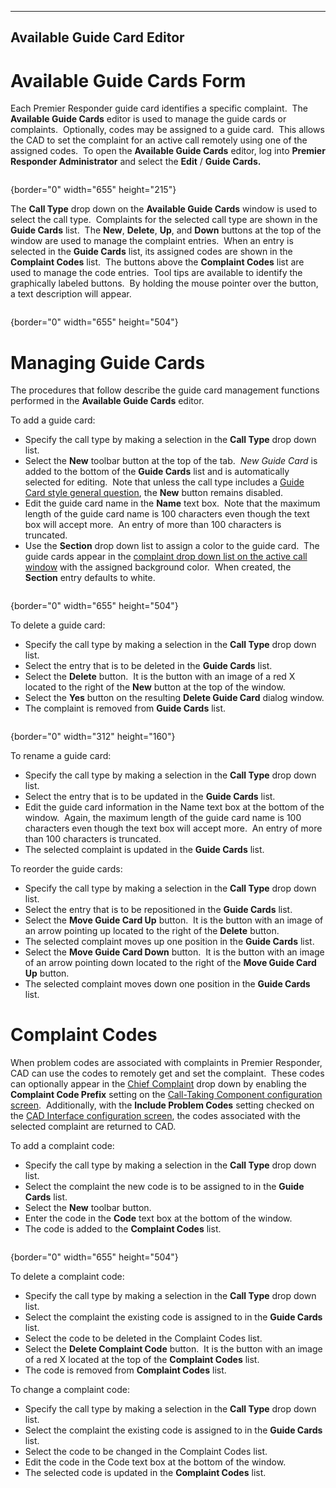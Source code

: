   ---------------------------------
  **Available Guide Card Editor**
  ---------------------------------

# Available Guide Cards Form

Each Premier Responder guide card identifies a specific complaint.  The
**Available Guide Cards** editor is used to manage the guide cards or
complaints.  Optionally, codes may be assigned to a guide card.  This
allows the CAD to set the complaint for an active call remotely using
one of the assigned codes.  To open the **Available Guide Cards**
editor, log into **Premier Responder Administrator** and select the
**Edit** / **Guide Cards.**

<figure><img src=".gitbook/assets/Available%20Guide%20Cards%20Editor_files/image001.png" alt=""><figcaption></figcaption></figure>{border="0"
width="655" height="215"}

The **Call Type** drop down on the **Available Guide Cards** window is
used to select the call type.  Complaints for the selected call type are
shown in the **Guide Cards** list.  The **New**, **Delete**, **Up**, and
**Down** buttons at the top of the window are used to manage the
complaint entries.  When an entry is selected in the **Guide Cards**
list, its assigned codes are shown in the **Complaint Codes** list.  The
buttons above the **Complaint Codes** list are used to manage the code
entries.  Tool tips are available to identify the graphically labeled
buttons.  By holding the mouse pointer over the button, a text
description will appear. 

<figure><img src=".gitbook/assets/Available%20Guide%20Cards%20Editor_files/image002.png" alt=""><figcaption></figcaption></figure>{border="0"
width="655" height="504"}

# Managing Guide Cards

The procedures that follow describe the guide card management functions
performed in the **Available Guide Cards** editor.

To add a guide card:

-   Specify the call type by making a selection in the **Call Type**
    drop down list.
-   Select the **New** toolbar button at the top of the tab.  *New Guide
    Card* is added to the bottom of the **Guide Cards** list and is
    automatically selected for editing.  Note that unless the call type
    includes a [Guide Card style general
    question](General%20Questions%20Editor.htm), the **New** button
    remains disabled.
-   Edit the guide card name in the **Name** text box.  Note that the
    maximum length of the guide card name is 100 characters even though
    the text box will accept more.  An entry of more than 100 characters
    is truncated.
-   Use the **Section** drop down list to assign a color to the guide
    card.  The guide cards appear in the [complaint drop down list on
    the active call window](General%20Questions.htm) with the assigned
    background color.  When created, the **Section** entry defaults to
    white.

<figure><img src=".gitbook/assets/Available%20Guide%20Cards%20Editor_files/image003.png" alt=""><figcaption></figcaption></figure>{border="0"
width="655" height="504"}

To delete a guide card:

-   Specify the call type by making a selection in the **Call Type**
    drop down list.
-   Select the entry that is to be deleted in the **Guide Cards** list.
-   Select the **Delete** button.  It is the button with an image of a
    red X located to the right of the **New** button at the top of the
    window.
-   Select the **Yes** button on the resulting **Delete Guide Card**
    dialog window.
-   The complaint is removed from **Guide Cards** list.

<figure><img src=".gitbook/assets/Available%20Guide%20Cards%20Editor_files/image004.png" alt=""><figcaption></figcaption></figure>{border="0"
width="312" height="160"}

To rename a guide card:

-   Specify the call type by making a selection in the **Call Type**
    drop down list.
-   Select the entry that is to be updated in the **Guide Cards** list.
-   Edit the guide card information in the Name text box at the bottom
    of the window.  Again, the maximum length of the guide card name is
    100 characters even though the text box will accept more.  An entry
    of more than 100 characters is truncated.
-   The selected complaint is updated in the **Guide Cards** list.

To reorder the guide cards:

-   Specify the call type by making a selection in the **Call Type**
    drop down list.
-   Select the entry that is to be repositioned in the **Guide Cards**
    list.
-   Select the **Move Guide Card Up** button.  It is the button with an
    image of an arrow pointing up located to the right of the **Delete**
    button.
-   The selected complaint moves up one position in the **Guide Cards**
    list.
-   Select the **Move Guide Card Down** button.  It is the button with
    an image of an arrow pointing down located to the right of the
    **Move Guide Card Up** button.
-   The selected complaint moves down one position in the **Guide
    Cards** list.

# Complaint Codes

When problem codes are associated with complaints in Premier Responder,
CAD can use the codes to remotely get and set the complaint.  These
codes can optionally appear in the [Chief
Complaint](General%20Questions.htm) drop down by enabling the
**Complaint Code Prefix** setting on the [Call-Taking Component
configuration screen](Call-Taking%20Component%20Settings.htm). 
Additionally, with the **Include Problem Codes** setting checked on the
[CAD Interface configuration screen](Cad%20Interface%20Settings.htm),
the codes associated with the selected complaint are returned to CAD.

To add a complaint code:

-   Specify the call type by making a selection in the **Call Type**
    drop down list.
-   Select the complaint the new code is to be assigned to in the
    **Guide Cards** list.
-   Select the **New** toolbar button.
-   Enter the code in the **Code** text box at the bottom of the window.
-   The code is added to the **Complaint Codes** list.

<figure><img src=".gitbook/assets/Available%20Guide%20Cards%20Editor_files/image005.png" alt=""><figcaption></figcaption></figure>{border="0"
width="655" height="504"}

To delete a complaint code:

-   Specify the call type by making a selection in the **Call Type**
    drop down list.
-   Select the complaint the existing code is assigned to in the **Guide
    Cards** list.
-   Select the code to be deleted in the Complaint Codes list.
-   Select the **Delete Complaint Code** button.  It is the button with
    an image of a red X located at the top of the **Complaint Codes**
    list.
-   The code is removed from **Complaint Codes** list.

To change a complaint code:

-   Specify the call type by making a selection in the **Call Type**
    drop down list.
-   Select the complaint the existing code is assigned to in the **Guide
    Cards** list.
-   Select the code to be changed in the Complaint Codes list.
-   Edit the code in the Code text box at the bottom of the window.
-   The selected code is updated in the **Complaint Codes** list.
